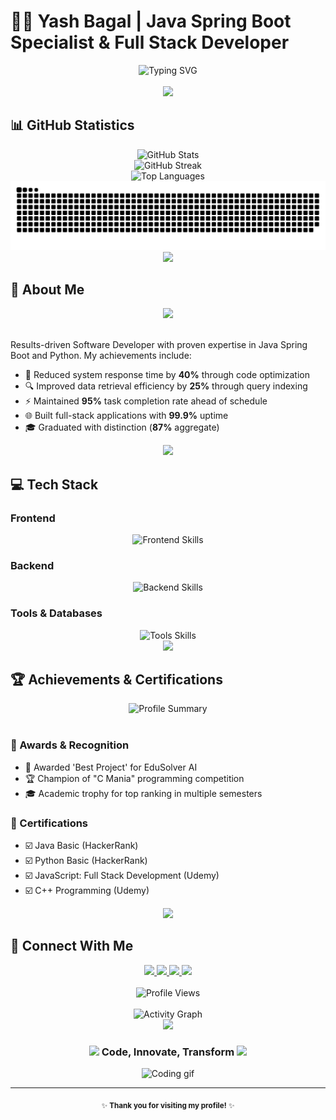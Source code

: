 # 👨‍💻 Yash Bagal | Java Spring Boot Specialist & Full Stack Developer

<div align="center">
  <img src="https://readme-typing-svg.demolab.com?font=Fira+Code&weight=600&size=28&duration=3000&pause=1000&color=F7F7F7&center=true&vCenter=true&random=false&width=435&lines=Java+Spring+Boot+Expert;Full+Stack+Developer;Problem+Solver;Code+Optimizer;API+Designer" alt="Typing SVG" />
</div>

<br>

<div align="center">
  <img src="https://user-images.githubusercontent.com/73097560/115834477-dbab4500-a447-11eb-908a-139a6edaec5c.gif">
</div>

## 📊 GitHub Statistics

<!-- Mobile-First Stats Layout -->
<div align="center">
  <picture>
    <source media="(max-width: 768px)" srcset="https://github-readme-stats.vercel.app/api?username=yash1648&show_icons=true&theme=tokyonight&hide_border=true&count_private=true">
    <img src="https://github-readme-stats.vercel.app/api?username=yash1648&show_icons=true&theme=tokyonight&hide_border=true&count_private=true" height="150" alt="GitHub Stats" />
  </picture>
</div>

<div align="center">
  <picture>
    <source media="(max-width: 768px)" srcset="https://github-readme-streak-stats.herokuapp.com/?user=yash1648&theme=tokyonight&hide_border=true">
    <img src="https://github-readme-streak-stats.herokuapp.com/?user=yash1648&theme=tokyonight&hide_border=true" height="150" alt="GitHub Streak" />
  </picture>
</div>

<div align="center">
  <picture>
    <source media="(max-width: 768px)" srcset="https://github-readme-stats.vercel.app/api/top-langs/?username=yash1648&layout=compact&theme=tokyonight&hide_border=true&card_width=350">
    <img src="https://github-readme-stats.vercel.app/api/top-langs/?username=yash1648&layout=compact&theme=tokyonight&hide_border=true" height="150" alt="Top Languages" />
  </picture>
</div>

<!-- Snake Animation - Mobile Responsive -->
<div align="center">
  <picture>
    <source media="(max-width: 768px)" srcset="https://raw.githubusercontent.com/platane/snk/output/github-contribution-grid-snake-dark.svg">
    <img src="https://raw.githubusercontent.com/platane/snk/output/github-contribution-grid-snake-dark.svg" alt="Snake Animation" style="max-width: 100%; height: auto;">
  </picture>
</div>

<div align="center">
  <img src="https://user-images.githubusercontent.com/73097560/115834477-dbab4500-a447-11eb-908a-139a6edaec5c.gif">
</div>

## 🚀 About Me

<!-- Mobile-Responsive Layout -->
<div align="center">
  <img src="https://raw.githubusercontent.com/TheDudeThatCode/TheDudeThatCode/master/Assets/Developer.gif" width="250" style="max-width: 100%; height: auto;">
</div>

<br>

Results-driven Software Developer with proven expertise in Java Spring Boot and Python. My achievements include:

- 🔭 Reduced system response time by **40%** through code optimization
- 🔍 Improved data retrieval efficiency by **25%** through query indexing
- ⚡ Maintained **95%** task completion rate ahead of schedule
- 🌐 Built full-stack applications with **99.9%** uptime
- 🎓 Graduated with distinction (**87%** aggregate)

<div align="center">
  <img src="https://user-images.githubusercontent.com/73097560/115834477-dbab4500-a447-11eb-908a-139a6edaec5c.gif">
</div>

## 💻 Tech Stack

<!-- Mobile-First Tech Stack -->
### Frontend
<div align="center">
  <img src="https://skillicons.dev/icons?i=react,html,css,bootstrap,js&theme=dark&perline=3" alt="Frontend Skills" />
</div>

### Backend
<div align="center">
  <img src="https://skillicons.dev/icons?i=java,spring,python,django,flask&theme=dark&perline=3" alt="Backend Skills" />
</div>

### Tools & Databases
<div align="center">
  <img src="https://skillicons.dev/icons?i=git,mysql,postgres,postman,vscode&theme=dark&perline=3" alt="Tools Skills" />
</div>

<div align="center">
  <img src="https://user-images.githubusercontent.com/73097560/115834477-dbab4500-a447-11eb-908a-139a6edaec5c.gif">
</div>

## 🏆 Achievements & Certifications

<div align="center">
  <picture>
    <source media="(max-width: 768px)" srcset="https://github-profile-summary-cards.vercel.app/api/cards/profile-details?username=yash1648&theme=tokyonight">
    <img src="https://github-profile-summary-cards.vercel.app/api/cards/profile-details?username=yash1648&theme=tokyonight" alt="Profile Summary" style="max-width: 100%; height: auto;" />
  </picture>
</div>

<br>

### 🏅 Awards & Recognition
- 🥇 Awarded 'Best Project' for EduSolver AI
- 🏆 Champion of "C Mania" programming competition
- 🎓 Academic trophy for top ranking in multiple semesters

### 📜 Certifications
- ☑️ Java Basic (HackerRank)
- ☑️ Python Basic (HackerRank)
- ☑️ JavaScript: Full Stack Development (Udemy)
- ☑️ C++ Programming (Udemy)

<div align="center">
  <img src="https://user-images.githubusercontent.com/73097560/115834477-dbab4500-a447-11eb-908a-139a6edaec5c.gif">
</div>

## 🔗 Connect With Me

<div align="center">
  <a href="mailto:yashbagal623@gmail.com">
    <img src="https://img.shields.io/badge/Gmail-D14836?style=for-the-badge&logo=gmail&logoColor=white" />
  </a>
  <a href="https://linkedin.com/in/yash-bagal">
    <img src="https://img.shields.io/badge/LinkedIn-0077B5?style=for-the-badge&logo=linkedin&logoColor=white" />
  </a>
  <a href="https://github.com/yash1648">
    <img src="https://img.shields.io/badge/GitHub-100000?style=for-the-badge&logo=github&logoColor=white" />
  </a>
  <a href="https://yash-bagal-portfolio">
    <img src="https://img.shields.io/badge/Portfolio-1E88E5?style=for-the-badge&logo=safari&logoColor=white" />
  </a>
</div>

<br>

<div align="center">
  <img src="https://komarev.com/ghpvc/?username=yash1648&style=for-the-badge&color=0e75b6" alt="Profile Views" />
</div>

<br>

<!-- Activity Graph - Mobile Responsive -->
<div align="center">
  <picture>
    <source media="(max-width: 768px)" srcset="https://github-readme-activity-graph.vercel.app/graph?username=yash1648&theme=tokyo-night&hide_border=true&area=true">
    <img src="https://github-readme-activity-graph.vercel.app/graph?username=yash1648&theme=tokyo-night&hide_border=true" alt="Activity Graph" style="max-width: 100%; height: auto;">
  </picture>
</div>

<div align="center">
  <img src="https://user-images.githubusercontent.com/73097560/115834477-dbab4500-a447-11eb-908a-139a6edaec5c.gif">
</div>

<div align="center">
  <h3>
    <img src="https://media.giphy.com/media/QTfX9Ejfra3ZmNxh6B/giphy.gif" width="30">
    Code, Innovate, Transform
    <img src="https://media.giphy.com/media/QTfX9Ejfra3ZmNxh6B/giphy.gif" width="30">
  </h3>
</div>

<div align="center">
  <img src="https://media.giphy.com/media/L1R1tvI9svkIWwpVYr/giphy.gif" alt="Coding gif" style="max-width: 100%; height: auto; max-height: 250px;">
</div>

---

<div align="center">
  <sub>✨ <strong>Thank you for visiting my profile!</strong> ✨</sub>
</div>
